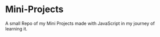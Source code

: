 # Mini-Projects

A small Repo of my Mini Projects made with JavaScript in my journey of learning it.
